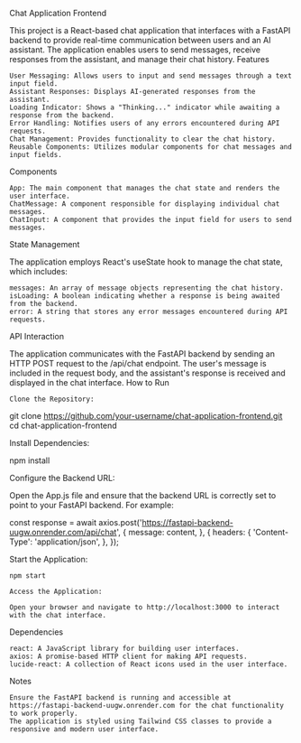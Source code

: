 Chat Application Frontend

This project is a React-based chat application that interfaces with a FastAPI backend to provide real-time communication between users and an AI assistant. The application enables users to send messages, receive responses from the assistant, and manage their chat history.
Features

    User Messaging: Allows users to input and send messages through a text input field.
    Assistant Responses: Displays AI-generated responses from the assistant.
    Loading Indicator: Shows a "Thinking..." indicator while awaiting a response from the backend.
    Error Handling: Notifies users of any errors encountered during API requests.
    Chat Management: Provides functionality to clear the chat history.
    Reusable Components: Utilizes modular components for chat messages and input fields.

Components

    App: The main component that manages the chat state and renders the user interface.
    ChatMessage: A component responsible for displaying individual chat messages.
    ChatInput: A component that provides the input field for users to send messages.

State Management

The application employs React's useState hook to manage the chat state, which includes:

    messages: An array of message objects representing the chat history.
    isLoading: A boolean indicating whether a response is being awaited from the backend.
    error: A string that stores any error messages encountered during API requests.

API Interaction

The application communicates with the FastAPI backend by sending an HTTP POST request to the /api/chat endpoint. The user's message is included in the request body, and the assistant's response is received and displayed in the chat interface.
How to Run

    Clone the Repository:

git clone https://github.com/your-username/chat-application-frontend.git
cd chat-application-frontend

Install Dependencies:

npm install

Configure the Backend URL:

Open the App.js file and ensure that the backend URL is correctly set to point to your FastAPI backend. For example:

const response = await axios.post('https://fastapi-backend-uugw.onrender.com/api/chat', {
  message: content,
}, {
  headers: {
    'Content-Type': 'application/json',
  },
});

Start the Application:

    npm start

    Access the Application:

    Open your browser and navigate to http://localhost:3000 to interact with the chat interface.

Dependencies

    react: A JavaScript library for building user interfaces.
    axios: A promise-based HTTP client for making API requests.
    lucide-react: A collection of React icons used in the user interface.

Notes

    Ensure the FastAPI backend is running and accessible at https://fastapi-backend-uugw.onrender.com for the chat functionality to work properly.
    The application is styled using Tailwind CSS classes to provide a responsive and modern user interface.
